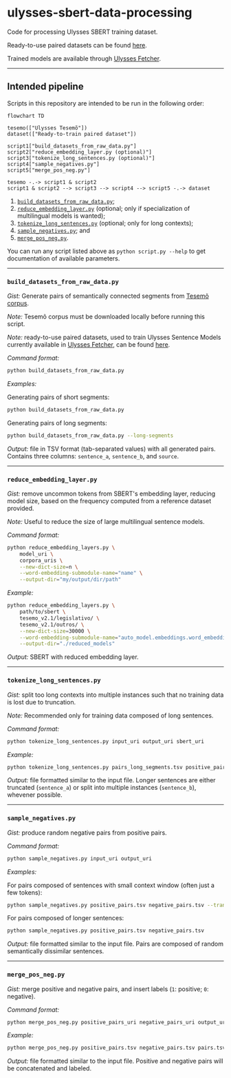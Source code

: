 # ulysses-sbert-data-processing
Code for processing Ulysses SBERT training dataset.

Ready-to-use paired datasets can be found [here](https://cloud.andrelab.icmc.usp.br/s/5szom8Tawj24ZxQ).

Trained models are available through [Ulysses Fetcher](https://github.com/ulysses-camara/ulysses-fetcher).

---

## Intended pipeline
Scripts in this repository are intended to be run in the following order:

```mermaid
flowchart TD

tesemo(["Ulysses Tesemõ"])
dataset(["Ready-to-train paired dataset"])

script1["build_datasets_from_raw_data.py"]
script2["reduce_embedding_layer.py (optional)"]
script3["tokenize_long_sentences.py (optional)"]
script4["sample_negatives.py"]
script5["merge_pos_neg.py"]

tesemo -.-> script1 & script2
script1 & script2 --> script3 --> script4 --> script5 -.-> dataset
```

1. [`build_datasets_from_raw_data.py`](#build_datasets_from_raw_datapy);
2. [`reduce_embedding_layer.py`](#reduce_embedding_layerpy) (optional; only if specialization of multilingual models is wanted);
3. [`tokenize_long_sentences.py`](#tokenize_long_sentencespy) (optional; only for long contexts);
4. [`sample_negatives.py`](#sample_negativespy); and
5. [`merge_pos_neg.py`](#merge_pos_negpy).

You can run any script listed above as `python script.py --help` to get documentation of available parameters.

---

### `build_datasets_from_raw_data.py`
*Gist:* Generate pairs of semantically connected segments from [Tesemõ corpus](https://github.com/ulysses-camara/ulysses-tesemo).

*Note:* Tesemõ corpus must be downloaded locally before running this script.

*Note:* ready-to-use paired datasets, used to train Ulysses Sentence Models currently available in [Ulysses Fetcher](https://github.com/ulysses-camara/ulysses-fetcher), can be found [here](https://cloud.andrelab.icmc.usp.br/s/5szom8Tawj24ZxQ).

*Command format:*
```bash
python build_datasets_from_raw_data.py
```

*Examples:*

Generating pairs of short segments: 
```bash
python build_datasets_from_raw_data.py
```

Generating pairs of long segments: 
```bash
python build_datasets_from_raw_data.py --long-segments
```

*Output:* file in TSV format (tab-separated values) with all generated pairs. Contains three columns: `sentence_a`, `sentence_b`, and `source`.

---

### `reduce_embedding_layer.py`
*Gist:* remove uncommon tokens from SBERT's embedding layer, reducing model size, based on the frequency computed from a reference dataset provided.

*Note:* Useful to reduce the size of large multilingual sentence models.

*Command format:*
```bash
python reduce_embedding_layers.py \
    model_uri \
    corpora_uris \
    --new-dict-size=n \
    --word-embedding-submodule-name="name" \
    --output-dir="my/output/dir/path"
```

*Example:*
```bash
python reduce_embedding_layers.py \
    path/to/sbert \
    tesemo_v2.1/legislativo/ \
    tesemo_v2.1/outros/ \
    --new-dict-size=30000 \
    --word-embedding-submodule-name="auto_model.embeddings.word_embeddings" \
    --output-dir="./reduced_models"
```

*Output:* SBERT with reduced embedding layer.

---

### `tokenize_long_sentences.py`
*Gist:* split too long contexts into multiple instances such that no training data is lost due to truncation.

*Note:* Recommended only for training data composed of long sentences.

*Command format:*
```bash
python tokenize_long_sentences.py input_uri output_uri sbert_uri
```

*Example:*
```bash
python tokenize_long_sentences.py pairs_long_segments.tsv positive_pairs.tsv path/to/sbert/model
```

*Output:* file formatted similar to the input file. Longer sentences are either truncated (`sentence_a`) or split into multiple instances (`sentence_b`), whevener possible.

---

### `sample_negatives.py`
*Gist:* produce random negative pairs from positive pairs.

*Command format:*
```bash
python sample_negatives.py input_uri output_uri
```

*Examples:*

For pairs composed of sentences with small context window (often just a few tokens):
```bash
python sample_negatives.py positive_pairs.tsv negative_pairs.tsv --transitivity-check
```

For pairs composed of longer sentences:
```bash
python sample_negatives.py positive_pairs.tsv negative_pairs.tsv
```

*Output:* file formatted similar to the input file. Pairs are composed of random semantically dissimilar sentences.

---

### `merge_pos_neg.py`
*Gist:* merge positive and negative pairs, and insert labels (`1`: positive; `0`: negative).

*Command format:*
```bash
python merge_pos_neg.py positive_pairs_uri negative_pairs_uri output_uri
```

*Example:*
```bash
python merge_pos_neg.py positive_pairs.tsv negative_pairs.tsv pairs.tsv
```

*Output:* file formatted similar to the input file. Positive and negative pairs will be concatenated and labeled.
